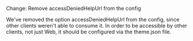 Change: Remove accessDeniedHelpUrl from the config

We've removed the option accessDeniedHelpUrl from the config, since other clients weren't able to consume it.
In order to be accessible by other clients, not just Web, it should be configured via the theme.json file.
